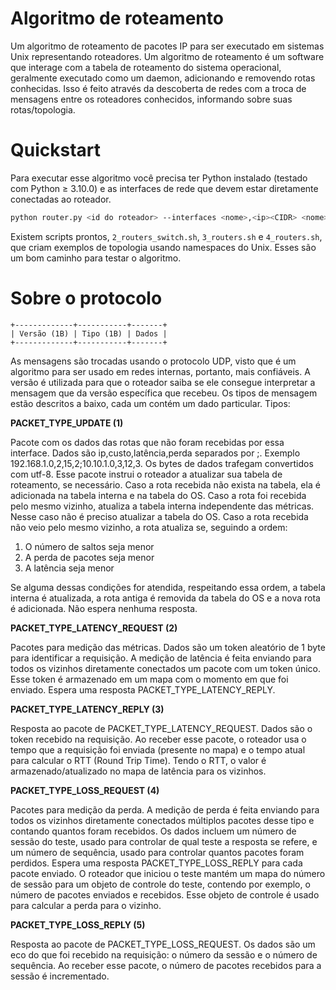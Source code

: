 # Algoritmo de roteamento

Um algoritmo de roteamento de pacotes IP para ser executado em sistemas Unix representando roteadores. Um algoritmo de roteamento é um software que interage com a tabela de roteamento do sistema operacional, geralmente executado como um daemon, adicionando e removendo rotas conhecidas. Isso é feito através da descoberta de redes com a troca de mensagens entre os roteadores conhecidos, informando sobre suas rotas/topologia.

# Quickstart

Para executar esse algoritmo você precisa ter Python instalado (testado com Python ≥ 3.10.0) e as interfaces de rede que devem estar diretamente conectadas ao roteador.

```bash
python router.py <id do roteador> --interfaces <nome>,<ip><CIDR> <nome>,<ip><CIDR>
```

Existem scripts prontos, `2_routers_switch.sh`, `3_routers.sh` e `4_routers.sh`, que criam exemplos de topologia usando namespaces do Unix. Esses são um bom caminho para testar o algoritmo.

# Sobre o protocolo

```
+-------------+-----------+-------+
| Versão (1B) | Tipo (1B) | Dados |
+-------------+-----------+-------+
```

As mensagens são trocadas usando o protocolo UDP, visto que é um algoritmo para ser usado em redes internas, portanto, mais confiáveis. A versão é utilizada para que o roteador saiba se ele consegue interpretar a mensagem que da versão específica que recebeu. Os tipos de mensagem estão descritos a baixo, cada um contém um dado particular. Tipos:

**PACKET_TYPE_UPDATE (1)**

Pacote com os dados das rotas que não foram recebidas por essa interface. Dados são
ip,custo,latência,perda separados por ;. Exemplo 192.168.1.0,2,15,2;10.10.1.0,3,12,3. Os bytes
de dados trafegam convertidos com utf-8.
Esse pacote instrui o roteador a atualizar sua tabela de roteamento, se necessário.
Caso a rota recebida não exista na tabela, ela é adicionada na tabela interna e na tabela do OS.
Caso a rota foi recebida pelo mesmo vizinho, atualiza a tabela interna independente das
métricas. Nesse caso não é preciso atualizar a tabela do OS.
Caso a rota recebida não veio pelo mesmo vizinho, a rota atualiza se, seguindo a ordem:
1. O número de saltos seja menor
2. A perda de pacotes seja menor
3. A latência seja menor

Se alguma dessas condições for atendida, respeitando essa ordem, a tabela interna é atualizada,
a rota antiga é removida da tabela do OS e a nova rota é adicionada.
Não espera nenhuma resposta.

**PACKET_TYPE_LATENCY_REQUEST (2)**

Pacotes para medição das métricas. Dados são um token aleatório de 1 byte para identificar a
requisição. A medição de latência é feita enviando para todos os vizinhos diretamente
conectados um pacote com um token único. Esse token é armazenado em um mapa com o momento em
que foi enviado. Espera uma resposta PACKET_TYPE_LATENCY_REPLY.

**PACKET_TYPE_LATENCY_REPLY (3)**

Resposta ao pacote de PACKET_TYPE_LATENCY_REQUEST. Dados são o token recebido na requisição.
Ao receber esse pacote, o roteador usa o tempo que a requisição foi enviada
(presente no mapa) e o tempo atual para calcular o RTT (Round Trip Time). Tendo o RTT, o valor
é armazenado/atualizado no mapa de latência para os vizinhos.

**PACKET_TYPE_LOSS_REQUEST (4)**

Pacotes para medição da perda. A medição de perda é feita enviando para todos os vizinhos
diretamente conectados múltiplos pacotes desse tipo e contando quantos foram recebidos. Os
dados incluem um número de sessão do teste, usado para controlar de qual teste a resposta se
refere, e um número de sequência, usado para controlar quantos pacotes foram perdidos. Espera
uma resposta PACKET_TYPE_LOSS_REPLY para cada pacote enviado.
O roteador que iniciou o teste mantém um mapa do número de sessão para um objeto de controle
do teste, contendo por exemplo, o número de pacotes enviados e recebidos. Esse objeto de
controle é usado para calcular a perda para o vizinho.

**PACKET_TYPE_LOSS_REPLY (5)**

Resposta ao pacote de PACKET_TYPE_LOSS_REQUEST. Os dados são um eco do que foi recebido na
requisição: o número da sessão e o número de sequência.
Ao receber esse pacote, o número de pacotes recebidos para a sessão é incrementado.
